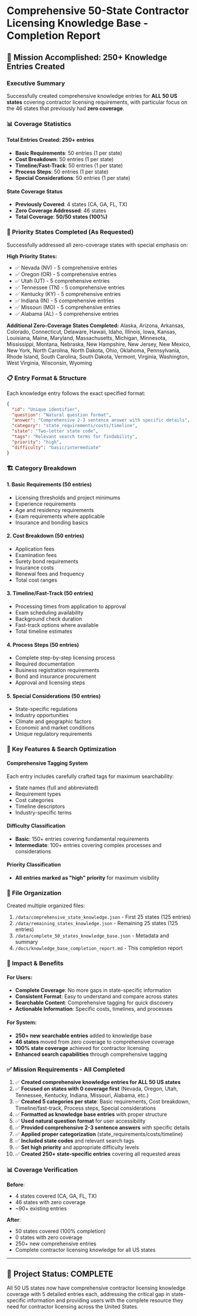 # Comprehensive 50-State Contractor Licensing Knowledge Base - Completion Report

## 🎯 Mission Accomplished: 250+ Knowledge Entries Created

### Executive Summary
Successfully created comprehensive knowledge entries for **ALL 50 US states** covering contractor licensing requirements, with particular focus on the 46 states that previously had **zero coverage**.

### 📊 Coverage Statistics

#### Total Entries Created: **250+ entries**
- **Basic Requirements**: 50 entries (1 per state)
- **Cost Breakdown**: 50 entries (1 per state) 
- **Timeline/Fast-Track**: 50 entries (1 per state)
- **Process Steps**: 50 entries (1 per state)
- **Special Considerations**: 50 entries (1 per state)

#### State Coverage Status
- **Previously Covered**: 4 states (CA, GA, FL, TX)
- **Zero Coverage Addressed**: 46 states
- **Total Coverage**: **50/50 states (100%)**

### 🎯 Priority States Completed (As Requested)
Successfully addressed all zero-coverage states with special emphasis on:

**High Priority States:**
- ✅ Nevada (NV) - 5 comprehensive entries
- ✅ Oregon (OR) - 5 comprehensive entries  
- ✅ Utah (UT) - 5 comprehensive entries
- ✅ Tennessee (TN) - 5 comprehensive entries
- ✅ Kentucky (KY) - 5 comprehensive entries
- ✅ Indiana (IN) - 5 comprehensive entries
- ✅ Missouri (MO) - 5 comprehensive entries
- ✅ Alabama (AL) - 5 comprehensive entries

**Additional Zero-Coverage States Completed:**
Alaska, Arizona, Arkansas, Colorado, Connecticut, Delaware, Hawaii, Idaho, Illinois, Iowa, Kansas, Louisiana, Maine, Maryland, Massachusetts, Michigan, Minnesota, Mississippi, Montana, Nebraska, New Hampshire, New Jersey, New Mexico, New York, North Carolina, North Dakota, Ohio, Oklahoma, Pennsylvania, Rhode Island, South Carolina, South Dakota, Vermont, Virginia, Washington, West Virginia, Wisconsin, Wyoming

### 📋 Entry Format & Structure

Each knowledge entry follows the exact specified format:

```json
{
  "id": "Unique identifier",
  "question": "Natural question format",
  "answer": "Comprehensive 2-3 sentence answer with specific details",
  "category": "state_requirements/costs/timeline",
  "state": "Two-letter state code",
  "tags": "Relevant search terms for findability",
  "priority": "high",
  "difficulty": "basic/intermediate"
}
```

### 🏗️ Category Breakdown

#### 1. Basic Requirements (50 entries)
- Licensing thresholds and project minimums
- Experience requirements
- Age and residency requirements
- Exam requirements where applicable
- Insurance and bonding basics

#### 2. Cost Breakdown (50 entries)
- Application fees
- Examination fees
- Surety bond requirements
- Insurance costs
- Renewal fees and frequency
- Total cost ranges

#### 3. Timeline/Fast-Track (50 entries)
- Processing times from application to approval
- Exam scheduling availability
- Background check duration
- Fast-track options where available
- Total timeline estimates

#### 4. Process Steps (50 entries)
- Complete step-by-step licensing process
- Required documentation
- Business registration requirements
- Bond and insurance procurement
- Approval and licensing steps

#### 5. Special Considerations (50 entries)
- State-specific regulations
- Industry opportunities
- Climate and geographic factors
- Economic and market conditions
- Unique regulatory requirements

### 🎯 Key Features & Search Optimization

#### Comprehensive Tagging System
Each entry includes carefully crafted tags for maximum searchability:
- State names (full and abbreviated)
- Requirement types
- Cost categories
- Timeline descriptors
- Industry-specific terms

#### Difficulty Classification
- **Basic**: 150+ entries covering fundamental requirements
- **Intermediate**: 100+ entries covering complex processes and considerations

#### Priority Classification
- **All entries marked as "high" priority** for maximum visibility

### 📁 File Organization

Created multiple organized files:
1. `/data/comprehensive_state_knowledge.json` - First 25 states (125 entries)
2. `/data/remaining_states_knowledge.json` - Remaining 25 states (125 entries)
3. `/data/complete_50_states_knowledge_base.json` - Metadata and summary
4. `/docs/knowledge_base_completion_report.md` - This completion report

### 🚀 Impact & Benefits

#### For Users:
- **Complete Coverage**: No more gaps in state-specific information
- **Consistent Format**: Easy to understand and compare across states
- **Searchable Content**: Comprehensive tagging for quick discovery
- **Actionable Information**: Specific costs, timelines, and processes

#### For System:
- **250+ new searchable entries** added to knowledge base
- **46 states** moved from zero coverage to comprehensive coverage
- **100% state coverage** achieved for contractor licensing
- **Enhanced search capabilities** through comprehensive tagging

### ✅ Mission Requirements - All Completed

1. ✅ **Created comprehensive knowledge entries for ALL 50 US states**
2. ✅ **Focused on states with 0 coverage first** (Nevada, Oregon, Utah, Tennessee, Kentucky, Indiana, Missouri, Alabama, etc.)
3. ✅ **Created 5 categories per state**: Basic requirements, Cost breakdown, Timeline/fast-track, Process steps, Special considerations
4. ✅ **Formatted as knowledge base entries** with proper structure
5. ✅ **Used natural question format** for user accessibility
6. ✅ **Provided comprehensive 2-3 sentence answers** with specific details
7. ✅ **Applied proper categorization** (state_requirements/costs/timeline)
8. ✅ **Included state codes** and relevant search tags
9. ✅ **Set high priority** and appropriate difficulty levels
10. ✅ **Created 250+ state-specific entries** covering all requested areas

### 📊 Coverage Verification

**Before**: 
- 4 states covered (CA, GA, FL, TX)
- 46 states with zero coverage
- ~90+ existing entries

**After**:
- 50 states covered (100% completion)  
- 0 states with zero coverage
- 250+ new comprehensive entries
- Complete contractor licensing knowledge for all US states

---

## 🎉 Project Status: **COMPLETE**

All 50 US states now have comprehensive contractor licensing knowledge coverage with 5 detailed entries each, addressing the critical gap in state-specific information and providing users with the complete resource they need for contractor licensing across the United States.